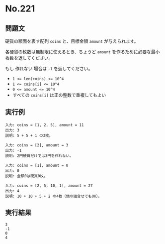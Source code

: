 # No.221

## 問題文

硬貨の額面を表す配列 `coins` と、目標金額 `amount` が与えられます。

各硬貨の枚数は無制限に使えるとき、ちょうど `amount` を作るために必要な最小枚数を返してください。

もし 作れない 場合は `-1` を返してください。

* `1 <= len(coins) <= 10^4`
* `1 <= coins[i] <= 10^4`
* `0 <= amount <= 10^4`
* すべての `coins[i]` は正の整数で重複してもよい

## 実行例

```
入力: coins = [1, 2, 5], amount = 11
出力: 3
説明: 5 + 5 + 1 の3枚。

入力: coins = [2], amount = 3
出力: -1
説明: 2円硬貨だけでは3円を作れない。

入力: coins = [1], amount = 0
出力: 0
説明: 金額0は硬貨0枚。

入力: coins = [2, 5, 10, 1], amount = 27
出力: 4
説明: 10 + 10 + 5 + 2 の4枚（他の組合せでもOK）。
```

## 実行結果

```
3
-1
0
4
```
